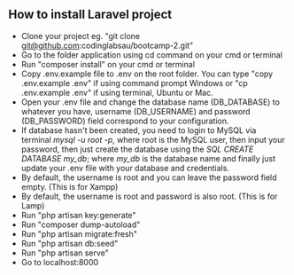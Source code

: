 ## How to install Laravel project
- Clone your project eg. "git clone git@github.com:codinglabsau/bootcamp-2.git"
- Go to the folder application using cd command on your cmd or terminal
- Run "composer install" on your cmd or terminal
- Copy .env.example file to .env on the root folder. You can type "copy .env.example .env" if using command prompt Windows or "cp .env.example .env" if using terminal, Ubuntu or Mac.
- Open your .env file and change the database name (DB_DATABASE) to whatever you have, username (DB_USERNAME) and password (DB_PASSWORD) field correspond to your configuration. 
- If database hasn't been created, you need to login to MySQL via terminal *mysql -u root -p*, where root is the MySQL user, then input your password, then just create the database using the *SQL CREATE DATABASE my_db*; where *my_db* is the database name and finally just update your .env file with your database and credentials.
- By default, the username is root and you can leave the password field empty. (This is for Xampp)
- By default, the username is root and password is also root. (This is for Lamp)
- Run "php artisan key:generate"
- Run "composer dump-autoload"
- Run "php artisan migrate:fresh" 
- Run "php artisan db:seed"
- Run "php artisan serve"
- Go to localhost:8000
